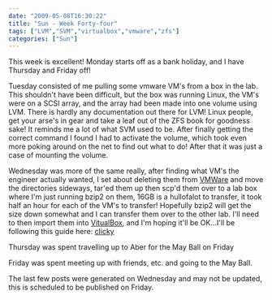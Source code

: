 ```yaml
---
date: "2009-05-08T16:30:22"
title: "Sun - Week Forty-four"
tags: ["LVM","SVM","virtualbox","vmware","zfs"]
categories: ["Sun"]
---
```


This week is excellent! Monday starts off as a bank holiday, and I have Thursday and Friday off!

Tuesday consisted of me pulling some vmware VM's from a box in the lab. This shouldn't have been difficult, but the box was running Linux, the VM's were on a SCSI array, and the array had been made into one volume using LVM. There is hardly any documentation out there for LVM! Linux people, get your arse's in gear and take a leaf out of the ZFS book for goodness sake! It reminds me a lot of what SVM used to be.
After finally getting the correct command I found I had to activate the volume, which took even more poking around on the net to find out what to do! After that it was just a case of mounting the volume.

Wednesday was more of the same really, after finding what VM's the engineer actually wanted, I set about deleting them from [VMWare][1] and move the directories sideways, tar'ed them up then scp'd them over to a lab box where I'm just running bzip2 on them, 16GB is a hullofalot to transfer, it took half an hour for each of the VM's to transfer!
Hopefully bzip2 will get the size down somewhat and I can transfer them over to the other lab. I'll need to then import them into [VitualBox][2], and I'm hoping it'll be OK...I'll be following this guide here: [clicky][3]

Thursday was spent travelling up to Aber for the May Ball on Friday

Friday was spent meeting up with friends, etc. and going to the May Ball.

The last few posts were generated on Wednesday and may not be updated, this is scheduled to be published on Friday.

  [1]: http://www.vmware.com/
  [2]: http://www.virtualbox.org/
  [3]: http://www.unix-tutorials.com/go.php?id=4011
